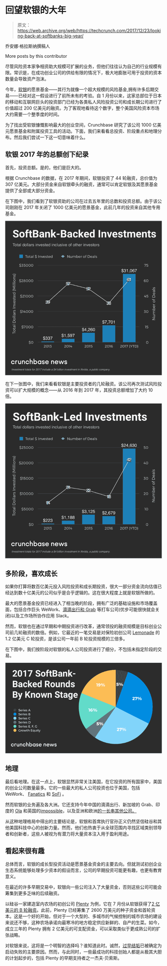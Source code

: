 # 回望软银的大年 

> 原文：<https://web.archive.org/web/https://techcrunch.com/2017/12/23/looking-back-at-softbanks-big-year/>

乔安娜·格拉斯纳撰稿人

More posts by this contributor

尽管风险资本家争相资助大规模可扩展的业务，但他们往往认为自己的行业规模有限。常识是，在成功创业公司的供给有限的情况下，极大地膨胀可用于投资的资本数量会导致资产泡沫。

今年，[软银](https://web.archive.org/web/20221025223257/https://www.crunchbase.com/organization/softbank)的愿景基金——其行为就像一个超大规模的风险基金,拥有许多后期交易——已经对这一假设进行了前所未有的考验。自 1 月份以来，这家总部位于日本的移动和互联网巨头的投资部门已经为各类私人风险投资公司和成长期公司进行了价值超过 200 亿美元的融资。为了客观地看待这个数字，整个美国风险资本市场大约需要一个整季度的时间。

为了找出受软银慷慨影响最大的创业空间，Crunchbase 研究了该公司 1000 亿美元愿景基金和附属投资工具的活动。下面，我们来看看总投资、阶段重点和地理分布。然后我们尝试一下这一切意味着什么。

## 软银 2017 年的总额创下纪录

首先，投资总额。是的，他们是巨大的。

根据 Crunchbase 的数据，在 2017 年期间，软银投资了 44 轮融资，总价值为 307 亿美元。大部分资金来自软银牵头的融资，通常可以肯定软银及其愿景基金提供了全部或大部分资金。

在下图中，我们看到了软银资助的公司在过去五年里的总数和投资总额。由于该公司刚刚在 2017 年关闭了 1000 亿美元的愿景基金，此前几年的投资来自其他专用基金。

![](img/dbe88b3bcf14e243d234406a82bb9949.png)

在下一张图中，我们来看看软银是主要投资者的几轮融资。该公司再次测试风险投资可以扩大规模的概念——从 2016 年到 2017 年，其投资总额增加了大约 10 倍。

![](img/ad1dc5f5419959523d88ad5ee7075a3e.png)

## 多阶段，喜欢成长

如果你打算将数百亿美元投入风险投资和成长期投资，很大一部分资金流向估值已经达到数十亿美元的公司似乎是合乎逻辑的。这在很大程度上就是软银所做的。

最大的愿景基金投资已经进入了相当晚的阶段，拥有广泛的基础设施和市场覆盖面，包括合作巨头 WeWork、[滴滴出行和 Grab](https://web.archive.org/web/20221025223257/http://news.crunchbase.com/news/can-didi-network-uber-win-global-ridesharing-market/) 等打车公司(优步可能很快就会关闭)以及工作场所协作应用 Slack。

然而，软银也在通过早期和中期投资进行改革，通常领投的融资规模是目标创业公司前几轮融资的数倍。例如，它最近的一笔交易是对保险初创公司 [Lemonade](https://web.archive.org/web/20221025223257/http://news.crunchbase.com/news/lemonade-raises-120m-series-c-softbanks-third-investment-property-startup/) 的 1.2 亿美元 C 轮投资，是该公司一年前 B 轮投资规模的三倍多。

在下图中，我们按阶段对软银的私人公司投资进行了细分，不包括未指定阶段的交易。

![](img/61a1ed4fc805ba769312cd79e66b0331.png)

## 地理

最后看地理。在这一点上，软银显然非常关注美国，在它投资的所有国家中，美国的创业公司数量最多。它的一些最大的私人公司投资也位于美国，包括 WeWork、 [Fanatics](https://web.archive.org/web/20221025223257/https://www.crunchbase.com/organization/fanatics) 和 [SoFi](https://web.archive.org/web/20221025223257/https://www.crunchbase.com/organization/social-finance) 。

然而软银的业务遍及各大洲。它还支持今年中国的滴滴出行、新加坡的 Grab、印度的 [Ola](https://web.archive.org/web/20221025223257/https://www.crunchbase.com/organization/ani-technologies) 和英国的[impossible](https://web.archive.org/web/20221025223257/https://www.crunchbase.com/organization/improbable)，以及亚洲和欧洲[的一长串其他公司。](https://web.archive.org/web/20221025223257/http://news.crunchbase.com/news/global-startup-exits-grow-europe-sees-profile-rise/)

从这种地理格局中得出的主要结论是，软银和首席执行官孙正义仍然坚信硅谷和其他美国科技中心的创新力量。然而，他们也热衷于从全球范围内寻找区域类别领导者和创新者，这些人被视为有潜力将大量资本注入用于盈利用途。

## 看起来很有趣

总体而言，软银的成长型投资活动是愿景基金资金的主要去向。但就测试初创企业生态系统能够处理多少资本的假设而言，公司的早期投资可能更有趣，也更有教育意义。

在最近的许多早期交易中，软银向一些公司注入了大量资金，否则这些公司可能会筹集到更多乏味的后续融资。

以硅谷一家建造室内农场的初创公司 [Plenty](https://web.archive.org/web/20221025223257/https://www.crunchbase.com/organization/see-jane-farm) 为例，它在 7 月份从软银获得了[2 亿美元的 B 轮融资](https://web.archive.org/web/20221025223257/https://www.crunchbase.com/funding_round/see-jane-farm-series-b--b8c25f54)。此前，Plenty 已经筹集了 2600 万美元的种子资金和首轮资本。这是一个好的开始，但对于一个大型的、多城市的气候控制的城市农场的建设来说还不够，这种农场承诺向最寒冷的地方稳定供应新鲜的、自产的生菜。如今，成立三年的 Plenty 拥有 2 亿美元的可支配资金，可以采取类似于更成熟公司的扩张战略。

对软银来说，这将是一个明智的选择吗？谁知道此时。诚然，[过早结垢](https://web.archive.org/web/20221025223257/https://www.forbes.com/sites/nathanfurr/2011/09/02/1-cause-of-startup-death-premature-scaling/#483826c91fc9)已被确定为启动失败的主要原因。然而，与此同时，一些最成功的科技创始人都是从极其大胆的计划起步的，包括 Plenty 的早期支持者之一杰夫·贝索斯。